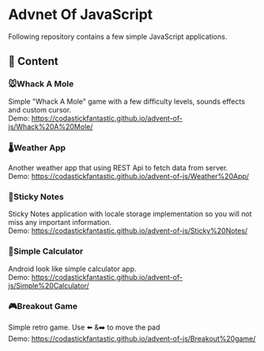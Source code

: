 # Advnet Of JavaScript
Following repository contains a few simple JavaScript applications.

## :bookmark_tabs: Content
### :mouse:**Whack A Mole**<br>
  Simple "Whack A Mole" game with a few difficulty levels, sounds effects and custom cursor.</br>
  Demo: https://codastickfantastic.github.io/advent-of-js/Whack%20A%20Mole/
### :thermometer:**Weather App**<br>
  Another weather app that using REST Api to fetch data from server.<br>
  Demo: https://codastickfantastic.github.io/advent-of-js/Weather%20App/
### :scroll:**Sticky Notes**<br>
  Sticky Notes application with locale storage implementation so you will not miss any important information.<br>
   Demo: https://codastickfantastic.github.io/advent-of-js/Sticky%20Notes/
### :iphone:**Simple Calculator**<br>
  Android look like simple calculator app.<br>
  Demo: https://codastickfantastic.github.io/advent-of-js/Simple%20Calculator/
### :video_game:**Breakout Game**<br>
  Simple retro game. Use :arrow_left: &:arrow_right: to move the pad<br>
  Demo: https://codastickfantastic.github.io/advent-of-js/Breakout%20game/
  
